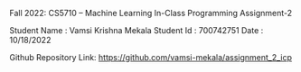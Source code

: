 Fall 2022: CS5710 – Machine Learning 
In-Class Programming Assignment-2

Student Name : Vamsi Krishna Mekala
Student Id       :  700742751 
Date                : 10/18/2022


Github Repository Link: https://github.com/vamsi-mekala/assignment_2_icp
